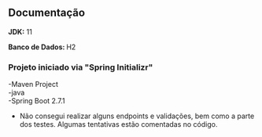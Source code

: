 <h2>Documentação</h2>
<p><b>JDK:</b> 11</p>
<p><b>Banco de Dados: </b>H2</p>
<p>
<h3>Projeto iniciado via "Spring Initializr"</h3>
-Maven Project<br>
-java<br>
-Spring Boot 2.7.1<br>

- Não consegui realizar alguns endpoints e validações, bem como a parte dos testes. Algumas tentativas estão comentadas no código.
</p>

